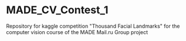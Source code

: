 # MADE_CV_Contest_1
Repository for kaggle competition "Thousand Facial Landmarks" for the computer vision course of the MADE Mail.ru Group project
